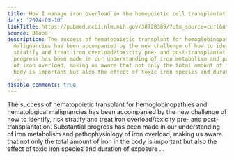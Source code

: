 ```yaml
---
title: How I manage iron overload in the hemopoietic cell transplantation setting
date: '2024-05-10'
linkTitle: https://pubmed.ncbi.nlm.nih.gov/38728389/?utm_source=curl&utm_medium=rss&utm_campaign=journals&utm_content=7603509&fc=None&ff=20240511181524&v=2.18.0.post9+e462414
source: Blood
description: The success of hematopoietic transplant for hemoglobinopathies and hematological
  malignancies has been accompanied by the new challenge of how to identify, risk
  stratify and treat iron overload/toxicity pre- and post-transplantation. Substantial
  progress has been made in our understanding of iron metabolism and pathophysiology
  of iron overload, making us aware that not only the total amount of iron in the
  body is important but also the effect of toxic iron species and duration of exposure
  ...
disable_comments: true
---
```

The success of hematopoietic transplant for hemoglobinopathies and hematological malignancies has been accompanied by the new challenge of how to identify, risk stratify and treat iron overload/toxicity pre- and post-transplantation. Substantial progress has been made in our understanding of iron metabolism and pathophysiology of iron overload, making us aware that not only the total amount of iron in the body is important but also the effect of toxic iron species and duration of exposure ...